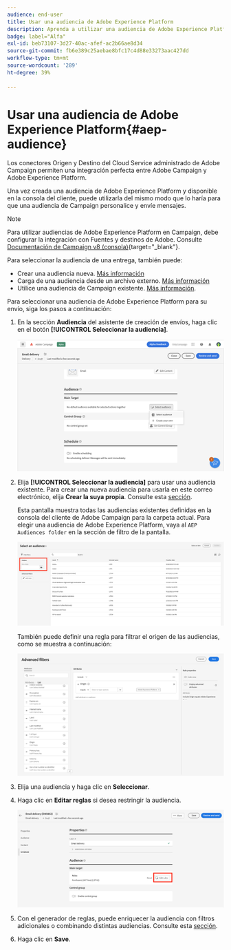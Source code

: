 ```yaml
---
audience: end-user
title: Usar una audiencia de Adobe Experience Platform
description: Aprenda a utilizar una audiencia de Adobe Experience Platform
badge: label="Alfa"
exl-id: beb73107-3d27-40ac-afef-ac2b66ae8d34
source-git-commit: fb6e389c25aebae8bfc17c4d88e33273aac427dd
workflow-type: tm+mt
source-wordcount: '289'
ht-degree: 39%

---
```


# Usar una audiencia de Adobe Experience Platform{#aep-audience}

Los conectores Origen y Destino del Cloud Service administrado de Adobe Campaign permiten una integración perfecta entre Adobe Campaign y Adobe Experience Platform.

Una vez creada una audiencia de Adobe Experience Platform y disponible en la consola del cliente, puede utilizarla del mismo modo que lo haría para que una audiencia de Campaign personalice y envíe mensajes.

>[!NOTE]
>
>Para utilizar audiencias de Adobe Experience Platform en Campaign, debe configurar la integración con Fuentes y destinos de Adobe. Consulte [Documentación de Campaign v8 (consola)](https://experienceleague.adobe.com/docs/campaign/campaign-v8/connect/ac-aep.html?lang=es){target="_blank"}.


Para seleccionar la audiencia de una entrega, también puede:

* Crear una audiencia nueva. [Más información](segment-builder.md)
* Carga de una audiencia desde un archivo externo. [Más información](file-audience.md)
* Utilice una audiencia de Campaign existente. [Más información](add-audience.md).

Para seleccionar una audiencia de Adobe Experience Platform para su envío, siga los pasos a continuación:

1. En la sección **Audiencia** del asistente de creación de envíos, haga clic en el botón **[!UICONTROL Seleccionar la audiencia]**.

   ![](assets/create-audience.png)

1. Elija **[!UICONTROL Seleccionar la audiencia]** para usar una audiencia existente. Para crear una nueva audiencia para usarla en este correo electrónico, elija **Crear la suya propia**. Consulte esta [sección](segment-builder.md).

   Esta pantalla muestra todas las audiencias existentes definidas en la consola del cliente de Adobe Campaign para la carpeta actual. Para elegir una audiencia de Adobe Experience Platform, vaya al `AEP Audiences folder` en la sección de filtro de la pantalla.

   ![](assets/select-audience-folder.png)

   También puede definir una regla para filtrar el origen de las audiencias, como se muestra a continuación:

   ![](assets/filter-on-aep-audience.png)

1. Elija una audiencia y haga clic en **Seleccionar**.

1. Haga clic en **Editar reglas** si desea restringir la audiencia.

   ![](assets/refine-audience.png)

1. Con el generador de reglas, puede enriquecer la audiencia con filtros adicionales o combinando distintas audiencias. Consulte esta [sección](segment-builder.md).

1. Haga clic en **Save**.


